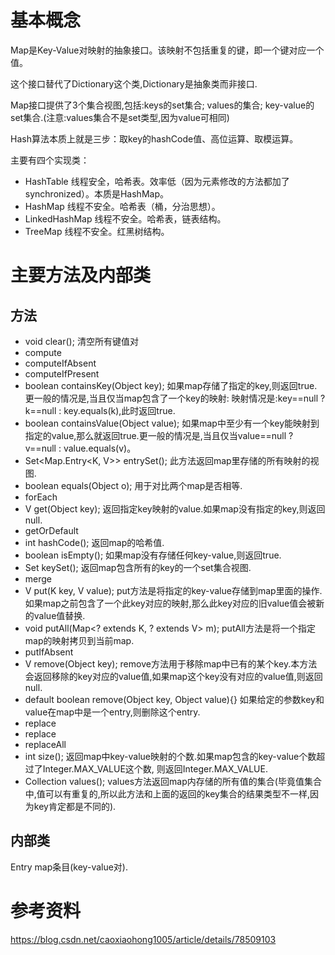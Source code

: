 # 基本概念
Map是Key-Value对映射的抽象接口。该映射不包括重复的键，即一个键对应一个值。

这个接口替代了Dictionary这个类,Dictionary是抽象类而非接口.

Map接口提供了3个集合视图,包括:keys的set集合; values的集合; key-value的set集合.(注意:values集合不是set类型,因为value可相同)

Hash算法本质上就是三步：取key的hashCode值、高位运算、取模运算。

主要有四个实现类：
+ HashTable 线程安全，哈希表。效率低（因为元素修改的方法都加了synchronized）。本质是HashMap。
+ HashMap 线程不安全。哈希表（桶，分治思想）。
+ LinkedHashMap 线程不安全。哈希表，链表结构。
+ TreeMap 线程不安全。红黑树结构。

# 主要方法及内部类
## 方法
+ void clear(); 清空所有键值对
+ compute
+ computeIfAbsent
+ computeIfPresent
+ boolean containsKey(Object key); 如果map存储了指定的key,则返回true.更一般的情况是,当且仅当map包含了一个key的映射: 映射情况是:key==null ? k==null : key.equals(k),此时返回true.
+ boolean containsValue(Object value); 如果map中至少有一个key能映射到指定的value,那么就返回true.更一般的情况是,当且仅当value==null ? v==null : value.equals(v)。
+ Set<Map.Entry<K, V>> entrySet(); 此方法返回map里存储的所有映射的视图. 
+ boolean equals(Object o);  用于对比两个map是否相等.
+ forEach
+ V get(Object key); 返回指定key映射的value.如果map没有指定的key,则返回null.
+ getOrDefault
+ int hashCode(); 返回map的哈希值. 
+ boolean isEmpty(); 如果map没有存储任何key-value,则返回true.
+ Set<K> keySet(); 返回map包含所有的key的一个set集合视图.
+ merge
+ V put(K key, V value); put方法是将指定的key-value存储到map里面的操作.如果map之前包含了一个此key对应的映射,那么此key对应的旧value值会被新的value值替换.
+ void putAll(Map<? extends K, ? extends V> m); putAll方法是将一个指定map的映射拷贝到当前map.
+ putIfAbsent
+ V remove(Object key); remove方法用于移除map中已有的某个key.本方法会返回移除的key对应的value值,如果map这个key没有对应的value值,则返回null.
+ default boolean remove(Object key, Object value){} 如果给定的参数key和value在map中是一个entry,则删除这个entry.
+ replace
+ replace
+ replaceAll
+ int size(); 返回map中key-value映射的个数.如果map包含的key-value个数超过了Integer.MAX_VALUE这个数, 则返回Integer.MAX_VALUE.
+ Collection<V> values();  values方法返回map内存储的所有值的集合(毕竟值集合中,值可以有重复的,所以此方法和上面的返回的key集合的结果类型不一样,因为key肯定都是不同的). 


## 内部类
Entry map条目(key-value对). 


# 参考资料
https://blog.csdn.net/caoxiaohong1005/article/details/78509103